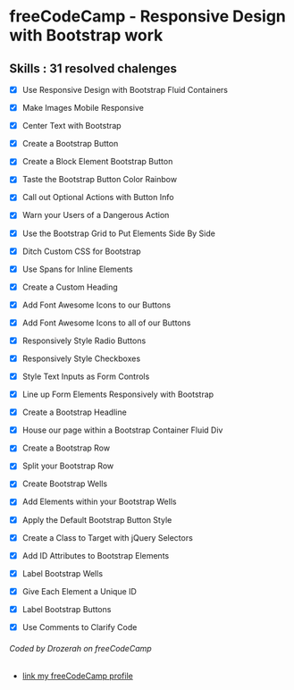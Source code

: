 # freeCodeCamp - Responsive Design with Bootstrap work

## Skills : 31 resolved chalenges 

- [x] Use Responsive Design with Bootstrap Fluid Containers 

- [x] Make Images Mobile Responsive 

- [x] Center Text with Bootstrap 

- [x] Create a Bootstrap Button 

- [x] Create a Block Element Bootstrap Button 

- [x] Taste the Bootstrap Button Color Rainbow 

- [x] Call out Optional Actions with Button Info 

- [x] Warn your Users of a Dangerous Action 

- [x] Use the Bootstrap Grid to Put Elements Side By Side 

- [x] Ditch Custom CSS for Bootstrap 

- [x] Use Spans for Inline Elements 

- [x] Create a Custom Heading 

- [x] Add Font Awesome Icons to our Buttons 

- [x] Add Font Awesome Icons to all of our Buttons 

- [x] Responsively Style Radio Buttons 

- [x] Responsively Style Checkboxes 

- [x] Style Text Inputs as Form Controls 

- [x] Line up Form Elements Responsively with Bootstrap 

- [x] Create a Bootstrap Headline 

- [x] House our page within a Bootstrap Container Fluid Div 

- [x] Create a Bootstrap Row 

- [x] Split your Bootstrap Row 

- [x] Create Bootstrap Wells 

- [x] Add Elements within your Bootstrap Wells 

- [x] Apply the Default Bootstrap Button Style 

- [x] Create a Class to Target with jQuery Selectors 

- [x] Add ID Attributes to Bootstrap Elements 

- [x] Label Bootstrap Wells 

- [x] Give Each Element a Unique ID 

- [x] Label Bootstrap Buttons 

- [x] Use Comments to Clarify Code


###### Coded by Drozerah on freeCodeCamp

* [link my freeCodeCamp profile](https://www.freecodecamp.org/drozerah)



